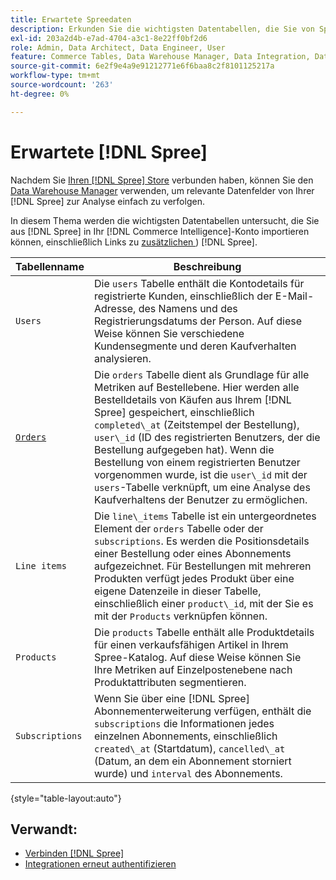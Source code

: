 ```yaml
---
title: Erwartete Spreedaten
description: Erkunden Sie die wichtigsten Datentabellen, die Sie von Spree in Ihr - [!DNL Commerce Intelligence]  importieren können.
exl-id: 203a2d4b-e7ad-4704-a3c1-8e22ff0bf2d6
role: Admin, Data Architect, Data Engineer, User
feature: Commerce Tables, Data Warehouse Manager, Data Integration, Data Import/Export
source-git-commit: 6e2f9e4a9e91212771e6f6baa8c2f8101125217a
workflow-type: tm+mt
source-wordcount: '263'
ht-degree: 0%

---
```


# Erwartete [!DNL Spree]

Nachdem Sie [Ihren [!DNL Spree] Store](../../../data-analyst/importing-data/integrations/spree.md) verbunden haben, können Sie den [Data Warehouse Manager](../../data-warehouse-mgr/tour-dwm.md) verwenden, um relevante Datenfelder von Ihrer [!DNL Spree] zur Analyse einfach zu verfolgen.

In diesem Thema werden die wichtigsten Datentabellen untersucht, die Sie aus [!DNL Spree] in Ihr [!DNL Commerce Intelligence]-Konto importieren können, einschließlich Links zu [zusätzlichen ](https://guides.spreecommerce.org/developer/addresses.html#address)) [!DNL Spree].

| **Tabellenname** | **Beschreibung** |
|-----|-----|
| `Users` | Die `users` Tabelle enthält die Kontodetails für registrierte Kunden, einschließlich der E-Mail-Adresse, des Namens und des Registrierungsdatums der Person. Auf diese Weise können Sie verschiedene Kundensegmente und deren Kaufverhalten analysieren. |
| [`Orders`](https://guides.spreecommerce.org/developer/orders.html#overview) | Die `orders` Tabelle dient als Grundlage für alle Metriken auf Bestellebene. Hier werden alle Bestelldetails von Käufen aus Ihrem [!DNL Spree] gespeichert, einschließlich `completed\_at` (Zeitstempel der Bestellung), `user\_id` (ID des registrierten Benutzers, der die Bestellung aufgegeben hat). Wenn die Bestellung von einem registrierten Benutzer vorgenommen wurde, ist die `user\_id` mit der `users`-Tabelle verknüpft, um eine Analyse des Kaufverhaltens der Benutzer zu ermöglichen. |
| `Line items` | Die `line\_items` Tabelle ist ein untergeordnetes Element der `orders` Tabelle oder der `subscriptions`. Es werden die Positionsdetails einer Bestellung oder eines Abonnements aufgezeichnet. Für Bestellungen mit mehreren Produkten verfügt jedes Produkt über eine eigene Datenzeile in dieser Tabelle, einschließlich einer `product\_id`, mit der Sie es mit der `Products` verknüpfen können. |
| `Products` | Die `products` Tabelle enthält alle Produktdetails für einen verkaufsfähigen Artikel in Ihrem Spree-Katalog. Auf diese Weise können Sie Ihre Metriken auf Einzelpostenebene nach Produktattributen segmentieren. |
| `Subscriptions` | Wenn Sie über eine [!DNL Spree] Abonnementerweiterung verfügen, enthält die `subscriptions` die Informationen jedes einzelnen Abonnements, einschließlich `created\_at` (Startdatum), `cancelled\_at` (Datum, an dem ein Abonnement storniert wurde) und `interval` des Abonnements. |

{style="table-layout:auto"}

## Verwandt:

* [Verbinden [!DNL Spree]](../integrations/spree.md)
* [Integrationen erneut authentifizieren](https://experienceleague.adobe.com/docs/commerce-knowledge-base/kb/how-to/mbi-reauthenticating-integrations.html)
